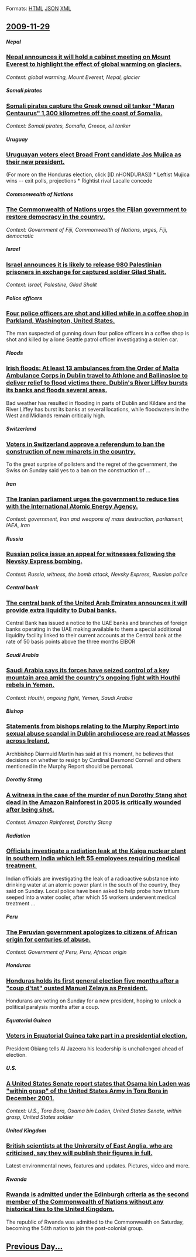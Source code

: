
Formats: [HTML](2009/11/29/index.html)  [JSON](2009/11/29/index.json)  [XML](2009/11/29/index.xml)  

## [2009-11-29](/news/2009/11/29/index.md)

##### Nepal
### [ Nepal announces it will hold a cabinet meeting on Mount Everest to highlight the effect of global warming on glaciers. ](/news/2009/11/29/nepal-announces-it-will-hold-a-cabinet-meeting-on-mount-everest-to-highlight-the-effect-of-global-warming-on-glaciers.md)
_Context: global warming, Mount Everest, Nepal,  glacier_

##### Somali pirates
### [ Somali pirates capture the Greek owned oil tanker "Maran Centaurus" 1,300 kilometres off the coast of Somalia. ](/news/2009/11/29/somali-pirates-capture-the-greek-owned-oil-tanker-maran-centaurus-1-300-kilometres-off-the-coast-of-somalia.md)
_Context: Somali pirates, Somalia, Greece, oil tanker_

##### Uruguay
### [ Uruguayan voters elect Broad Front candidate Jos Mujica as their new president. ](/news/2009/11/29/uruguayan-voters-elect-broad-front-candidate-jose-mujica-as-their-new-president.md)
(For more on the Honduras election, click [ID:nHONDURAS]) * Leftist Mujica wins -- exit polls, projections * Rightist rival Lacalle concede

##### Commonwealth of Nations
### [ The Commonwealth of Nations urges the Fijian government to restore democracy in the country. ](/news/2009/11/29/the-commonwealth-of-nations-urges-the-fijian-government-to-restore-democracy-in-the-country.md)
_Context: Government of Fiji, Commonwealth of Nations, urges, Fiji, democratic_

##### Israel
### [ Israel announces it is likely to release 980 Palestinian prisoners in exchange for captured soldier Gilad Shalit. ](/news/2009/11/29/israel-announces-it-is-likely-to-release-980-palestinian-prisoners-in-exchange-for-captured-soldier-gilad-shalit.md)
_Context: Israel, Palestine, Gilad Shalit_

##### Police officers
### [ Four police officers are shot and killed while in a coffee shop in Parkland, Washington, United States. ](/news/2009/11/29/four-police-officers-are-shot-and-killed-while-in-a-coffee-shop-in-parkland-washington-united-states.md)
The man suspected of gunning down four police officers in a coffee shop is shot and killed by a lone Seattle patrol officer investigating a stolen car.

##### Floods
### [ Irish floods: At least 13 ambulances from the Order of Malta Ambulance Corps in Dublin travel to Athlone and Ballinasloe to deliver relief to flood victims there. Dublin's River Liffey bursts its banks and floods several areas. ](/news/2009/11/29/irish-floods-at-least-13-ambulances-from-the-order-of-malta-ambulance-corps-in-dublin-travel-to-athlone-and-ballinasloe-to-deliver-relief.md)
Bad weather has resulted in flooding in parts of Dublin and Kildare and the River Liffey has burst its banks at several locations, while floodwaters in the West and Midlands remain critically high.

##### Switzerland
### [ Voters in Switzerland approve a referendum to ban the construction of new minarets in the country. ](/news/2009/11/29/voters-in-switzerland-approve-a-referendum-to-ban-the-construction-of-new-minarets-in-the-country.md)
To the great surprise of pollsters and the regret of the government, the Swiss on Sunday said yes to a ban on the construction of ...

##### Iran
### [ The Iranian parliament urges the government to reduce ties with the International Atomic Energy Agency. ](/news/2009/11/29/the-iranian-parliament-urges-the-government-to-reduce-ties-with-the-international-atomic-energy-agency.md)
_Context: government, Iran and weapons of mass destruction, parliament, IAEA, Iran_

##### Russia
### [ Russian police issue an appeal for witnesses following the Nevsky Express bombing. ](/news/2009/11/29/russian-police-issue-an-appeal-for-witnesses-following-the-nevsky-express-bombing.md)
_Context: Russia, witness, the bomb attack, Nevsky Express, Russian police_

##### Central bank
### [ The central bank of the United Arab Emirates announces it will provide extra liquidity to Dubai banks. ](/news/2009/11/29/the-central-bank-of-the-united-arab-emirates-announces-it-will-provide-extra-liquidity-to-dubai-banks.md)
Central Bank has issued a notice to the UAE banks and branches of foreign banks operating in the UAE making available to them a special additional liquidity facility linked to their current accounts at the Central bank at the rate of 50 basis points above the three months EIBOR 

##### Saudi Arabia
### [ Saudi Arabia says its forces have seized control of a key mountain area amid the country's ongoing fight with Houthi rebels in Yemen. ](/news/2009/11/29/saudi-arabia-says-its-forces-have-seized-control-of-a-key-mountain-area-amid-the-country-s-ongoing-fight-with-houthi-rebels-in-yemen.md)
_Context: Houthi, ongoing fight, Yemen, Saudi Arabia_

##### Bishop
### [ Statements from bishops relating to the Murphy Report into sexual abuse scandal in Dublin archdiocese are read at Masses across Ireland. ](/news/2009/11/29/statements-from-bishops-relating-to-the-murphy-report-into-sexual-abuse-scandal-in-dublin-archdiocese-are-read-at-masses-across-ireland.md)
Archbishop Diarmuid Martin has said at this moment, he believes that decisions on whether to resign by Cardinal Desmond Connell and others mentioned in the Murphy Report should be personal.

##### Dorothy Stang
### [ A witness in the case of the murder of nun Dorothy Stang shot dead in the Amazon Rainforest in 2005 is critically wounded after being shot. ](/news/2009/11/29/a-witness-in-the-case-of-the-murder-of-nun-dorothy-stang-shot-dead-in-the-amazon-rainforest-in-2005-is-critically-wounded-after-being-shot.md)
_Context: Amazon Rainforest, Dorothy Stang_

##### Radiation
### [ Officials investigate a radiation leak at the Kaiga nuclear plant in southern India which left 55 employees requiring medical treatment. ](/news/2009/11/29/officials-investigate-a-radiation-leak-at-the-kaiga-nuclear-plant-in-southern-india-which-left-55-employees-requiring-medical-treatment.md)
Indian officials are investigating the leak of a radioactive substance into drinking water at an atomic power plant in the south of the country, they said on Sunday. Local police have been asked to help probe how tritium seeped into a water cooler, after which 55 workers underwent medical treatment ...

##### Peru
### [ The Peruvian government apologizes to citizens of African origin for centuries of abuse. ](/news/2009/11/29/the-peruvian-government-apologizes-to-citizens-of-african-origin-for-centuries-of-abuse.md)
_Context: Government of Peru, Peru, African origin_

##### Honduras
### [ Honduras holds its first general election five months after a "coup d'tat" ousted Manuel Zelaya as President. ](/news/2009/11/29/honduras-holds-its-first-general-election-five-months-after-a-coup-d-etat-ousted-manuel-zelaya-as-president.md)
Hondurans are voting on Sunday for a new president, hoping to unlock a political paralysis months after a coup.

##### Equatorial Guinea
### [ Voters in Equatorial Guinea take part in a presidential election. ](/news/2009/11/29/voters-in-equatorial-guinea-take-part-in-a-presidential-election.md)
President Obiang tells Al Jazeera his leadership is unchallenged ahead of election.

##### U.S.
### [ A United States Senate report states that Osama bin Laden was "within grasp" of the United States Army in Tora Bora in December 2001. ](/news/2009/11/29/a-united-states-senate-report-states-that-osama-bin-laden-was-within-grasp-of-the-united-states-army-in-tora-bora-in-december-2001.md)
_Context: U.S., Tora Bora, Osama bin Laden, United States Senate, within grasp, United States soldier_

##### United Kingdom
### [ British scientists at the University of East Anglia, who are criticised, say they will publish their figures in full. ](/news/2009/11/29/british-scientists-at-the-university-of-east-anglia-who-are-criticised-say-they-will-publish-their-figures-in-full.md)
Latest environmental news, features and updates. Pictures, video and more. 

##### Rwanda
### [ Rwanda is admitted under the Edinburgh criteria as the second member of the Commonwealth of Nations without any historical ties to the United Kingdom. ](/news/2009/11/29/rwanda-is-admitted-under-the-edinburgh-criteria-as-the-second-member-of-the-commonwealth-of-nations-without-any-historical-ties-to-the-unit.md)
The republic of Rwanda was admitted to the Commonwealth on Saturday, becoming the 54th nation to join the post-colonial group.

## [Previous Day...](/news/2009/11/28/index.md)

